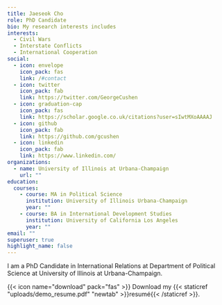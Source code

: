 ```yaml
---
title: Jaeseok Cho
role: PhD Candidate
bio: My research interests includes
interests:
  - Civil Wars
  - Interstate Conflicts
  - International Cooperation
social:
  - icon: envelope
    icon_pack: fas
    link: /#contact
  - icon: twitter
    icon_pack: fab
    link: https://twitter.com/GeorgeCushen
  - icon: graduation-cap
    icon_pack: fas
    link: https://scholar.google.co.uk/citations?user=sIwtMXoAAAAJ
  - icon: github
    icon_pack: fab
    link: https://github.com/gcushen
  - icon: linkedin
    icon_pack: fab
    link: https://www.linkedin.com/
organizations:
  - name: University of Illinois at Urbana-Champaign
    url: ""
education:
  courses:
    - course: MA in Political Science
      institution: University of Illinois Urbana-Champaign
      year: ""
    - course: BA in International Development Studies
      institution: University of California Los Angeles
      year: ""
email: ""
superuser: true
highlight_name: false
---
```

I am a PhD Candidate in International Relations at Department of Political Science at University of Illinois at Urbana-Champaign.

{{< icon name="download" pack="fas" >}} Download my {{< staticref "uploads/demo_resume.pdf" "newtab" >}}resumé{{< /staticref >}}.